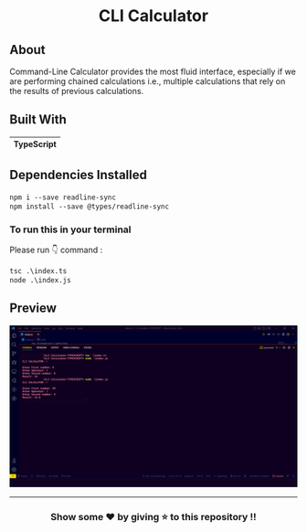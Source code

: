 <h1 align='center'>CLI Calculator</h1>

## About
Command-Line Calculator provides the most fluid interface, especially if we are performing chained calculations i.e., multiple calculations that rely on the results of 
previous calculations.

## Built With 
|TypeScript|
|---|

## Dependencies Installed
```npm
npm i --save readline-sync
npm install --save @types/readline-sync
```

### To run this in your terminal
Please run 👇 command : 
```
tsc .\index.ts
node .\index.js
```

## Preview
![preview](https://github.com/TheNewC0der-24/CLI-Calculator/blob/master/Preview/Preview.png)

---

<h3 align='center'>Show some ❤️ by giving ⭐ to this repository !!</h4>
